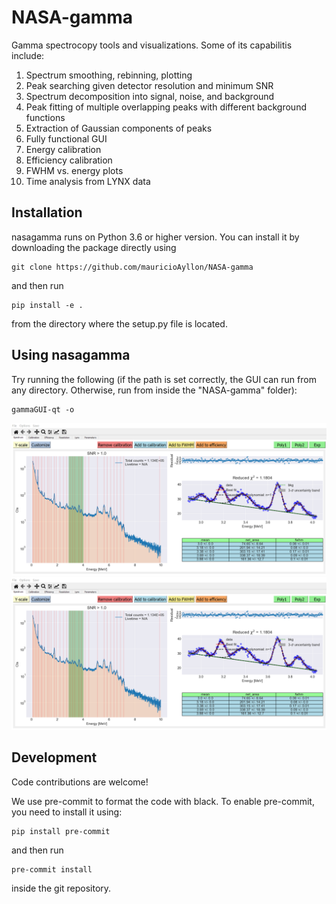 # NASA-gamma
Gamma spectrocopy tools and visualizations. Some of its capabilitis include:

1. Spectrum smoothing, rebinning, plotting
2. Peak searching given detector resolution and minimum SNR
3. Spectrum decomposition into signal, noise, and background
4. Peak fitting of multiple overlapping peaks with different background functions
5. Extraction of Gaussian components of peaks
6. Fully functional GUI
7. Energy calibration
8. Efficiency calibration
9. FWHM vs. energy plots
10. Time analysis from LYNX data

## Installation
nasagamma runs on Python 3.6 or higher version. You can install it by
downloading the package directly using
```
git clone https://github.com/mauricioAyllon/NASA-gamma
```
and then run
```
pip install -e .
```
from the directory where the setup.py file is located.

## Using nasagamma
Try running the following (if the path is set correctly, the GUI can run from any directory.
Otherwise, run from inside the "NASA-gamma" folder):
```
gammaGUI-qt -o
```

![gammaGUI](figs/gammaGUI_qt.png)
![ecalGUI](figs/gammaGUI_qt.png)


## Development

Code contributions are welcome!

We use pre-commit to format the code with black. To enable pre-commit, you need to install it using:
```
pip install pre-commit
```
and then run
```
pre-commit install
```
inside the git repository.
